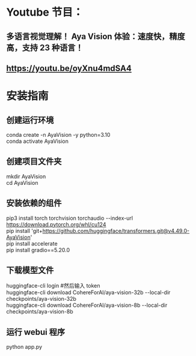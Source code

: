 # Youtube 节目：
## 多语言视觉理解！ Aya Vision 体验：速度快，精度高，支持 23 种语言！
## https://youtu.be/oyXnu4mdSA4

# 安装指南

## 创建运行环境
conda create -n AyaVision -y python=3.10  
conda activate AyaVision  

## 创建项目文件夹
mkdir AyaVision  
cd AyaVision  

## 安装依赖的组件
pip3 install torch torchvision torchaudio --index-url https://download.pytorch.org/whl/cu124  
pip install 'git+https://github.com/huggingface/transformers.git@v4.49.0-AyaVision'  
pip install accelerate  
pip install gradio==5.20.0  

## 下载模型文件
huggingface-cli login  #然后输入 token  
huggingface-cli download CohereForAI/aya-vision-32b --local-dir checkpoints/aya-vision-32b    
huggingface-cli download CohereForAI/aya-vision-8b --local-dir checkpoints/aya-vision-8b  

## 运行 webui 程序
python app.py  








